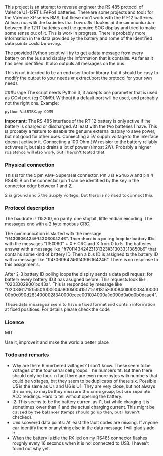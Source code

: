 This project is an attempt to reverse engineer the RS 485 protocol of Valence U1-12RT LiFePo4 batteries. There are some
projects and tools for the Valence XP series BMS, but these don't work with the RT-12 batteries. At least not with the
batteries that I own. So I looked at the communication between the 12RT batteries and the genuine SOC display and tried to make
some sense out of it. This is work in progress. There is probably more information in the data provided by the battery
 and some of the identified data points could be wrong. 

The provided Python script will try to get a data message from every battery on the bus and display the information that
is contains. As far as it has been identified. It also outputs all messages on the bus.

This is not intended to be an end user tool or library, but it should be easy to modify the output to your needs or
extract/port the protocol for your own needs.     

###Usage
The script needs Python 3, it accepts one parameter that is used as COM port (eg COM9). Without it a default port will 
be used, and probably not the right one. Example:

`python ValRTRX.py COM9`

**Important:** The RS 485 interface of the RT-12 battery is only active if the battery is charged or discharged. At least
with the two batteries I have. This is probably a feature to disable the genuine external display to save power, but not good
for other uses. Connecting a 5V supply voltage to the interface doesn't activate it. Connecting a 100 Ohm 2W resistor to
the battery reliably activates it, but also drains a lot of power (almost 2W). Probably a higher resistance will also 
work, but I haven't tested that.

### Physical connection
This is for the 5 pin AMP-Superseal connector. Pin 3 is RS485 A and pin 4 RS485 B on the connector (pin 1 can be identified by the key in the connector edge between 1 and 2). 

2 is ground and 5 the supply voltage. But there is no need to connect this.      

### Protocol description
The baudrate is 115200, no parity, one stopbit, little endian encoding. The messages end with a 2 byte modbus CRC.

The communication is started with the message "ff4306064246ff4306064246". Then there is a polling loop for battery IDs
 with the messages "ff50060" + X + CRC and X from 0 to 5. The batteries answer with a message like "ff701143424231313238313033313850b9" that 
contains
some kind of battery ID. Then a bus ID is assigned to the battery ID with a message like "ff4306064246ff4306064246".
 There is no response to this assignments.

After 2-3 battery ID polling loops the display sends a data poll request for battery every battery ID it has assigned
  before. This requests look like "02030029001bd43a". This is responded by message like "020336171515150f000004a8005004151715181815800084000000840000000b0d090d2834000028340000eeee001004000a0d090d0a0d0b0deae4".
  
These data messages seem to have a fixed format and contain information at fixed positions. For details please check the code.    

### Licence
MIT

Use it, improve it and make the world a better place.

### Todo and remarks
* Why are there 6 numbered voltages? I don't know. These seem to be voltages of the four serial cell groups. The 
numbers fit. But then there should only be four. In fact there are even more bytes with numbers that could be voltages, 
but they seem to be duplicates of these six. Possible U5 is the same as U4 and U6 is U1. They are very close, but not 
always the same, so maybe they measure the same group, but use separate ADC readings. Hard to tell without opening the battery.
* I2: This seems to be the battery current as I1, but while charging it is sometimes lower than I1 and the actual charging current. This might be caused by the balancer (temps should go up then, but I haven't checked).    
* Undiscovered data points: At least the fault codes are missing. If anyone can identify them or anything else in the 
data message I will gladly add it. 
* When the battery is idle the RX led on my RS485 connector flashes roughly every 16 seconds when it is not connected to 
USB. I haven't found out why yet.     